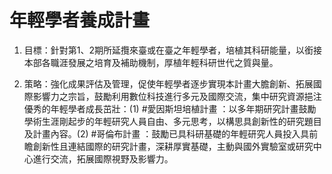  # 年輕學者養成計畫

1. 目標：針對第1、2期所延攬來臺或在臺之年輕學者，培植其科研能量，以銜接本部各職涯發展之培育及補助機制，厚植年輕科研世代之質與量。

2. 策略：強化成果評估及管理，促使年輕學者逐步實現本計畫大膽創新、拓展國際影響力之宗旨，鼓勵利用數位科技進行多元及國際交流，集中研究資源挹注優秀的年輕學者成長茁壯：(1)  #愛因斯坦培植計畫 ：以多年期研究計畫鼓勵學術生涯剛起步的年輕研究人員自由、多元思考，以構思具創新性的研究題目及計畫內容。(2)  #哥倫布計畫 ：鼓勵已具科研基礎的年輕研究人員投入具前瞻創新性且連結國際的研究計畫，深耕厚實基礎，主動與國外實驗室或研究中心進行交流，拓展國際視野及影響力。